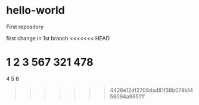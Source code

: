 # hello-world
First repository

first change in 1st branch
<<<<<<< HEAD

 1 2 3 567
321
478
=======
4 5 6
>>>>>>> 4426e12df2708dad81f38b079b1456094a96511f
